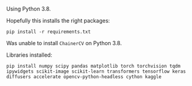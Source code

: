 Using Python 3.8.

Hopefully this installs the right packages:
```
pip install -r requirements.txt
```

Was unable to install `ChainerCV` on Python 3.8.

Libraries installed:
```
pip install numpy scipy pandas matplotlib torch torchvision tqdm ipywidgets scikit-image scikit-learn transformers tensorflow keras diffusers accelerate opencv-python-headless cython kaggle
```
